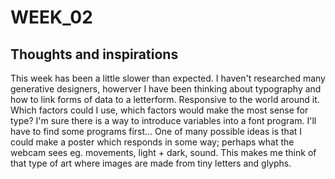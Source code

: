 # WEEK_02


## Thoughts and inspirations

This week has been a little slower than expected. I haven't researched many generative designers, howerver I have been thinking about typography and how to link forms of data to a letterform. Responsive to the world around it. Which factors could I use, which factors would make the most sense for type? I'm sure there is a way to introduce variables into a font program. I'll have to find some programs first... One of many possible ideas is that I could make a poster which responds in some way; perhaps what the webcam sees eg. movements, light + dark, sound. This makes me think of that type of art where images are made from tiny letters and glyphs.
